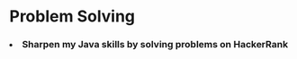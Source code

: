 <h1>Problem Solving</h1>
<h3>
  <li>
    Sharpen my Java skills by solving problems on HackerRank
  </li>
</h3>
